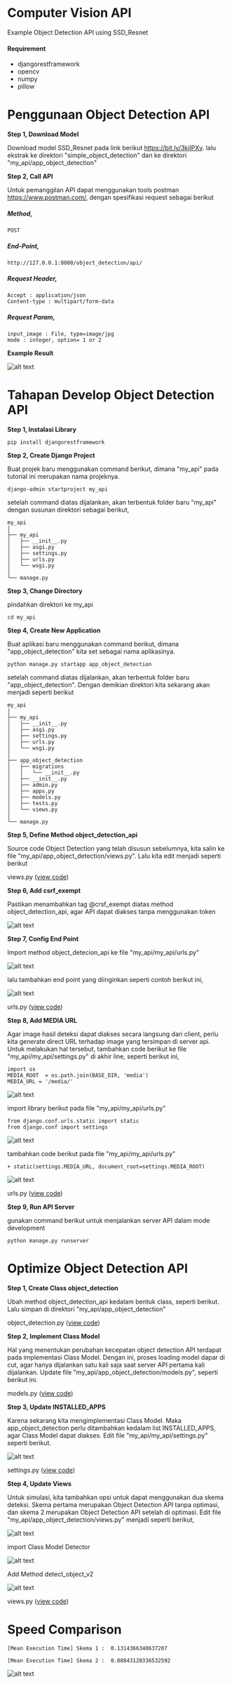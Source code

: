 # Computer Vision API

Example Object Detection API using SSD_Resnet

#### Requirement
+ djangorestframework 
+ opencv
+ numpy
+ pillow

# Penggunaan Object Detection API

**Step 1, Download Model**

Download model SSD_Resnet pada link berikut https://bit.ly/3kjIPXv. lalu ekstrak ke direktori "simple_object_detection" dan ke direktori "my_api/app_object_detection"


**Step 2, Call API**

Untuk pemanggilan API dapat menggunakan tools postman https://www.postman.com/, dengan spesifikasi request sebagai berikut

##### Method,

```
POST
```

##### End-Point,

```
http://127.0.0.1:8000/object_detection/api/
```

##### Request Header, 

```
Accept : application/json                    
Content-type : multipart/form-data
```                 

##### Request Param,

```
input_image : File, type=image/jpg
mode : integer, option= 1 or 2
```

**Example Result**

![alt text](docs/pic00.jpg)

# Tahapan Develop Object Detection API

**Step 1, Instalasi Library**

```
pip install djangorestframework
```

**Step 2, Create Django Project**

Buat projek baru menggunakan command berikut, dimana "my_api" pada tutorial ini merupakan nama projeknya.

```
django-admin startproject my_api
```

setelah command diatas dijalankan, akan terbentuk folder baru "my_api" dengan susunan direktori sebagai berikut,

    my_api
    │
    ├── my_api                    
    │   ├── __init__.py
    │   ├── asgi.py
    │   ├── settings.py
    │   ├── urls.py
    │   └── wsgi.py
    │
    └── manage.py
    
    
**Step 3, Change Directory**

pindahkan direktori ke my_api

```
cd my_api
```
    
    
**Step 4, Create New Application**

Buat aplikasi baru menggunakan command berikut, dimana "app_object_detection" kita set sebagai nama aplikasinya.

```
python manage.py startapp app_object_detection
```

setelah command diatas dijalankan, akan terbentuk folder baru "app_object_detection". Dengan demikian direktori kita sekarang akan menjadi seperti berikut

    my_api
    │
    ├── my_api                    
    │   ├── __init__.py
    │   ├── asgi.py
    │   ├── settings.py
    │   ├── urls.py
    │   └── wsgi.py
    │
    ├── app_object_detection                    
    │   ├── migrations
    │   │   └── __init__.py
    │   ├── __init__.py 
    │   ├── admin.py
    │   ├── apps.py
    │   ├── models.py
    │   ├── tests.py
    │   └── views.py
    │   
    └── manage.py
    
    
**Step 5, Define Method object_detection_api**

Source code Object Detection yang telah disusun sebelumnya, kita salin ke file "my_api/app_object_detection/views.py". Lalu kita edit menjadi seperti berikut

views.py ([view code](docs/archieve_views_v1.py))


**Step 6, Add csrf_exempt** 

Pastikan menambahkan tag @crsf_exempt diatas method object_detection_api, agar API dapat diakses tanpa menggunakan token

![alt text](docs/pic01.jpg)


**Step 7, Config End Point**

Import method object_detecion_api ke file "my_api/my_api/urls.py"

![alt text](docs/pic02.jpg)

lalu tambahkan end point yang diinginkan seperti contoh berikut ini,

![alt text](docs/pic03.jpg)

urls.py ([view code](docs/archieve_views_v1.py))


**Step 8, Add MEDIA URL**

Agar image hasil deteksi dapat diakses secara langsung dari client, perlu kita generate direct URL terhadap image yang tersimpan di server api. Untuk melakukan hal tersebut, tambahkan code berikut ke file "my_api/my_api/settings.py" di akhir line, seperti berikut ini,

```
import os
MEDIA_ROOT  = os.path.join(BASE_DIR, 'media')
MEDIA_URL = '/media/'
```

![alt text](docs/pic04.jpg)

import library berikut pada file "my_api/my_api/urls.py"

```
from django.conf.urls.static import static
from django.conf import settings
```

![alt text](docs/pic05.jpg)

tambahkan code berikut pada file "my_api/my_api/urls.py"

```
+ static(settings.MEDIA_URL, document_root=settings.MEDIA_ROOT)
```

![alt text](docs/pic06.jpg)

urls.py ([view code](docs/archieve_urls_v2.py))


**Step 9, Run API Server**

gunakan command berikut untuk menjalankan server API dalam mode development

```
python manage.py runserver
```


# Optimize Object Detection API

**Step 1, Create Class object_detection**

Ubah method object_detection_api kedalam bentuk class, seperti berikut. Lalu simpan di direktori "my_api/app_object_detection"

object_detection.py ([view code](my_api/app_object_detection/object_detection.py))


**Step 2, Implement Class Model**

Hal yang menentukan perubahan kecepatan object detection API terdapat pada implementasi Class Model. Dengan ini, proses loading model dapar di cut, agar hanya dijalankan satu kali saja saat server API pertama kali dijalankan. Update file "my_api/app_object_detection/models.py", seperti berikut ini.

models.py ([view code](my_api/app_object_detection/models.py))

**Step 3, Update INSTALLED_APPS**

Karena sekarang kita mengimplementasi Class Model. Maka app_object_detection perlu ditambahkan kedalam list INSTALLED_APPS, agar Class Model dapat diakses. Edit file "my_api/my_api/settings.py" seperti berikut.

![alt text](docs/pic07.jpg)

settings.py ([view code](my_api/my_api/settings.py))

**Step 4, Update Views**

Untuk simulasi, kita tambahkan opsi untuk dapat menggunakan dua skema deteksi. Skema pertama merupakan Object Detection API tanpa optimasi, dan skema 2 merupakan Object Detection API setelah di optimasi. Edit file "my_api/app_object_detection/views.py" menjadi seperti berikut,

![alt text](docs/pic08.jpg)

import Class Model Detector

![alt text](docs/pic09.jpg)

Add Method detect_object_v2

![alt text](docs/pic10.jpg)

views.py ([view code](my_api/app_object_detection/views.py))

# Speed Comparison

```
[Mean Execution Time] Skema 1 :  0.1314366340637207

[Mean Execution Time] Skema 2 :  0.08843120336532592
```

![alt text](docs/pic12.jpg)